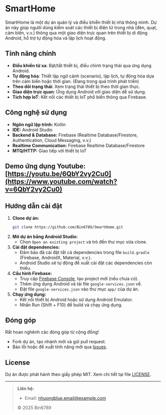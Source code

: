 # SmartHome

SmartHome là một dự án quản lý và điều khiển thiết bị nhà thông minh. Dự án này giúp người dùng kiểm soát các thiết bị điện tử trong nhà (đèn, quạt, cảm biến, v.v.) thông qua một giao diện trực quan trên thiết bị di động Android, hỗ trợ tự động hóa và lập lịch hoạt động.

## Tính năng chính

- **Điều khiển từ xa**: Bật/tắt thiết bị, điều chỉnh trạng thái qua ứng dụng Android.
- **Tự động hóa**: Thiết lập ngữ cảnh (scenario), lập lịch, tự động hóa dựa trên cảm biến hoặc thời gian. (Đang trong quá trình phát triển)
- **Theo dõi trạng thái**: Xem trạng thái thiết bị theo thời gian thực.
- **Giao diện trực quan**: Ứng dụng Android với giao diện dễ sử dụng.
- **Tích hợp IoT**: Kết nối các thiết bị IoT phổ biến thông qua Firebase.

## Công nghệ sử dụng

- **Ngôn ngữ lập trình:** Kotlin
- **IDE:** Android Studio
- **Backend & Database:** Firebase (Realtime Database/Firestore, Authentication, Cloud Messaging, v.v.)
- **Realtime Communication:** Firebase Realtime Database/Firestore
- **MTQ/HTTP:** Giao tiếp với thiết bị IoT

## Demo ứng dụng Youtube: [https://youtu.be/6QbY2vy2Cu0](https://www.youtube.com/watch?v=6QbY2vy2Cu0)


## Hướng dẫn cài đặt

1. **Clone dự án:**
   ```bash
   git clone https://github.com/Bin6789/SmartHome.git
   ```
2. **Mở dự án bằng Android Studio:**
   - Chọn `Open an existing project` và trỏ đến thư mục vừa clone.
3. **Cài đặt dependencies:**
   - Đảm bảo đã cài đặt tất cả dependencies trong file `build.gradle` (Firebase, AndroidX, Material, v.v.).
   - Android Studio sẽ tự động đề xuất cài đặt các dependencies còn thiếu.
4. **Cấu hình Firebase:**
   - Truy cập [Firebase Console](https://console.firebase.google.com/), tạo project mới (nếu chưa có).
   - Thêm ứng dụng Android và tải file `google-services.json` về.
   - Đặt file `google-services.json` vào thư mục `app/` của dự án.
5. **Chạy ứng dụng:**
   - Kết nối thiết bị Android hoặc sử dụng Android Emulator.
   - Nhấn Run (Shift + F10) để build và chạy ứng dụng.

## Đóng góp

Rất hoan nghênh các đóng góp từ cộng đồng!

- Fork dự án, tạo nhánh mới và gửi pull request.
- Báo lỗi hoặc đề xuất tính năng mới qua [Issues](https://github.com/Bin6789/SmartHome/issues).

## License

Dự án được phát hành theo giấy phép MIT. Xem chi tiết tại file [LICENSE](LICENSE).

---

> **Liên hệ:**  
> - Email: nhuongblue.email@example.com  
> 
> © 2025 Bin6789
